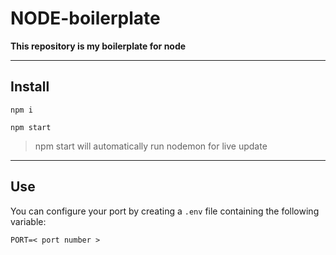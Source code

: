 # NODE-boilerplate

**This repository is my boilerplate for node**

---
## Install

```
npm i
```
```
npm start
```
> npm start will automatically run nodemon for live update

---
## Use

You can configure your port by creating a `.env` file containing the following variable: 
```
PORT=< port number >
```
